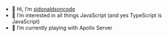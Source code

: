 - 👋 Hi, I’m [sidonaldsoncode](https://twitter.com/sidonaldsoncode)
- 👀 I’m interested in all things JavaScript (and yes TypeScript is JavaScript)
- 🌱 I’m currently playing with Apollo Server 

